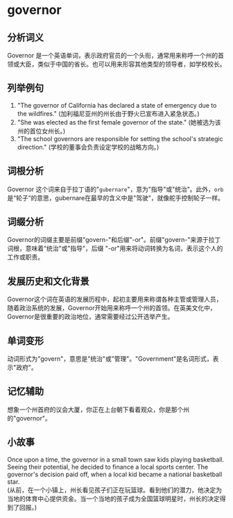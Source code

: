 # governor

## 分析词义

  

Governor 是一个英语单词，表示政府官员的一个头衔，通常用来称呼一个州的首领或大臣，类似于中国的省长。也可以用来形容其他类型的领导者，如学校校长。

  

## 列举例句

  

1.  "The governor of California has declared a state of emergency due to the wildfires." (加利福尼亚州的州长由于野火已宣布进入紧急状态。)
2.  "She was elected as the first female governor of the state." (她被选为该州的首位女州长。)
3.  "The school governors are responsible for setting the school's strategic direction." (学校的董事会负责设定学校的战略方向。)

  

## 词根分析

  

Governor 这个词来自于拉丁语的"`gubernare`"，意为"指导"或"统治"。此外，`orb`是“轮子”的意思，gubernare在最早的含义中是"驾驶"，就像舵手控制轮子一样。

  

## 词缀分析

  

Governor的词缀主要是前缀"govern-"和后缀"-or"。前缀"govern-"来源于拉丁词根，意味着"统治"或"指导"，后缀 "-or"用来将动词转换为名词，表示这个人的工作或职责。

  

## 发展历史和文化背景

  

Governor这个词在英语的发展历程中，起初主要用来称谓各种主管或管理人员，随着政治系统的发展，Governor开始用来称呼一个州的首领。在英美文化中，Governor是很重要的政治地位，通常需要经过公开选举产生。

  

## 单词变形

  

动词形式为"govern"，意思是"统治"或"管理"。"Government"是名词形式，表示"政府"。

  

## 记忆辅助

  

想象一个州首府的议会大厦，你正在上台朝下看着观众，你是那个州的"governor"。

  

## 小故事

  

Once upon a time, the governor in a small town saw kids playing basketball. Seeing their potential, he decided to finance a local sports center. The governor's decision paid off, when a local kid became a national basketball star.  
(从前，在一个小镇上，州长看见孩子们正在玩篮球。看到他们的潜力，他决定为当地的体育中心提供资金。当一个当地的孩子成为全国篮球明星时，州长的决定得到了回报。)
